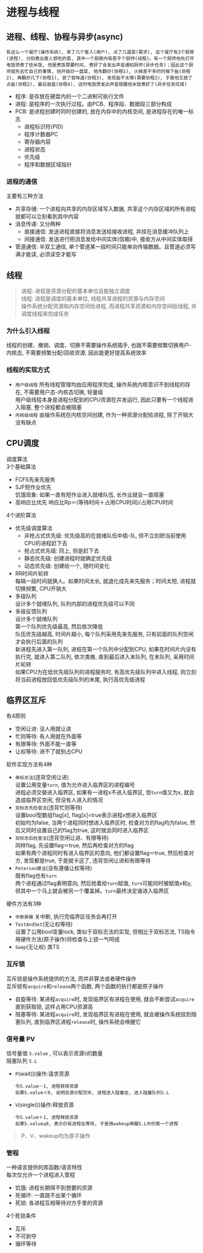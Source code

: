 # 进程与线程

## 进程、线程、协程与异步(async)

```example
有这么一个餐厅(操作系统), 来了几个客人(用户), 点了几道菜(需求), 这个餐厅有3个厨房(进程), 分别煮出客人想吃的菜, 其中一个厨房内有若干个厨师(线程)。有一个厨师他先打开电饭煲煮了些米饭, 但是煮饭需要时间, 煮好了会发出声音通知厨师(异步任务)；因此这个厨师就先去忙自己的事情, 他开始炒一盘菜, 他先翻炒(协程1), 火候差不多的时候下盐(协程2), 再翻炒几下(协程1), 尝了尝味道(协程3), 发现盐不太够(需要协程2), 于是他又放了点盐(协程2), 最后装盘(协程4), 这时电饭煲发出声音提醒他米饭煮好了(异步任务完成)
```

- 程序: 是存放在硬盘内的一个二进制可执行文件
- 进程: 是程序的一次执行过程。由PCB、程序段、数据段三部分构成
- PCB: 是进程创建时同时创建的, 放在内存中的内核空间, 是进程存在的唯一标志
  - 进程标识符(PID)
  - 程序计数器PC
  - 寄存器内容
  - 进程状态
  - 优先级
  - 程序和数据区域指针

### 进程的通信

主要有三种方法

- 共享存储: 一个进程向共享的内存区域写入数据, 共享这个内存区域的所有进程就都可以立刻看到其中内容
- 消息传递: 又分两种
  - 直接通信: 发送进程直接将消息发送给接收进程, 并挂在消息缓冲队列上
  - 间接通信: 发送进行把消息发给中间实体(信箱)中, 接收方从中间实体取得
- 管道通信: 半双工通信, 单个管道某一段时间只能单向传输数据。且管道必须写满才能读, 必须读空才能写

## 线程

>进程: 进程是资源分配的基本单位且能独立调度  
>线程: 进程是调度的基本单位, 线程共享进程的资源与内存空间  
>操作系统分配资源和内存空间给进程, 而进程共享资源和内存空间给线程, 并调度线程来完成任务

### 为什么引入线程

线程的创建、撤销、调度、切换不需要操作系统插手, 也就不需要频繁切换用户-内核态, 不需要频繁分配/回收资源, 因此能更好提高系统效率

### 线程的实现方式

- `用户级线程` 所有线程管理均由应用程序完成, 操作系统内核意识不到线程的存在, 不需要用户态-内核态切换, 轻量级  
用户级线程本身是进程分配到的CPU资源在并发运行, 因此只要有一个线程进入阻塞, 整个进程都会被阻塞
- `内核级线程`
由操作系统在内核空间创建, 作为一种资源分配给进程, 除了开销大没有缺点

## CPU调度

调度算法  
3个基础算法


- FCFS先来先服务
- SJF短作业优先  
  饥饿现象: 如果一直有短作业进入就绪队伍, 长作业就会一直阻塞
- 高响应比优先
  响应比Rp＝(等待时间＋占用CPU时间)/占用CPU时间

4个进阶算法

- 优先级调度算法  
  - 非抢占式优先级: 优先级高的在就绪队伍中插-队, 但不立刻把当前使用CPU的进程赶下去  
  - 抢占式优先级: 同上, 但是赶下去  
  - 静态优先级: 创建进程时就确定优先级  
  - 动态优先级: 创建给一个, 随时间变化
- RR时间片轮转  
  每隔一段时间就换人。如果时间太长, 就退化成先来先服务；时间太短, 进程就切换频繁, CPU开销大
- 多级队列  
  设计多个就绪队列, 队列内部的进程优先级可以不同
- 多级反馈队列  
  设计多个就绪队列  
  第一个队列优先级最高, 然后依次降低  
  队伍优先级越高, 时间片越小, 每个队列采用先来先服务, 只有前面的队列空闲才会执行后面的队列  
  新进程先进入第一队列, 进程在第一个队列中分配到CPU, 如果在时间片内没有执行完, 就进入第二队列, 依次类推, 直到最后进入末队列, 在末队列, 采用时间片轮转  
  如果CPU为在低优先级队列的进程服务时, 有高优先级队列中进入线程, 则立刻将当前进程放回低优先级队列的末尾, 执行高优先级进程

## 临界区互斥
有4原则

- 空闲让进: 没人用就让进
- 忙则等待: 有人用就在外面等
- 有限等待: 外面不能一直等
- 让权等待: 进不了就别占CPU

软件实现方法有4种

- `单标志法`(违背空闲让进)  
  设置公用变量`turn`, 值为允许进入临界区的进程编号  
  进程必须交替进入临界区, 如果有一进程x不进入临界区, 但`turn`值又为x, 就会造成临界区空闲, 但没有人进入的情况  
- `双标志先检查法`(违背忙则等待)  
  设置bool型数组flag[x], flag[x]=true表示进程x想进入临界区  
  初始均为false, 当两个进程同时想进入临界区时, 检查对方的flag均为false, 然后又同时设置自己的flag为true, 这时就会同时进入临界区  
- `双标志后检查法`(违背空闲让进、有限等待)  
  同样flag, 先设置flag＝true, 然后再检查对方的flag  
  如果有两个进程同时有进入临界区的意向, 他们都设置flag＝true, 然后检查对方, 发现都是true, 于是就卡这了, 违背空闲让进和有限等待  
- `Peterson算法`(没有遵循让权等待)  
  既有flag也有`turn`  
  两个进程通过flag表明意向, 然后抢着给`turn`赋值, `turn`可能同时被赋值x和y, 但其中一个马上就会被另一个覆盖掉。`turn`最终决定谁进入临界区  

硬件方法有3种

- `中断屏蔽`
  关中断, 执行完临界区任务会再打开  
- `TestAndSet`(无让权等待)  
  设置了公用bool变量lock, 类似于双标志法的实现, 但相比于双标志法, TS指令用硬件方法(原子操作)将检查与上锁一气呵成  
- `Swap`(无让权) 类TS


### 互斥锁
互斥锁是操作系统提供的方法, 而并非算法或者硬件操作  
互斥锁有`acquire`和`release`两个函数, 两个函数的执行都是原子操作  
- 自旋等待: 某进程`acquire`时, 发现临界区有进程在使用, 就会不断尝试`acquire`直到获取锁, 这样占用CPU资源高
- 阻塞等待: 某进程`acquire`时, 发现临界区有进程在使用, 就会被操作系统挂到阻塞队列, 直到临界区进程`release`时, 操作系统会唤醒它

### 信号量 PV
信号量值 `S.value` , 可以表示资源`S`的数量  
阻塞队列 `S.L ` 
- `P`(wait())操作:请求资源
  ```
  令S.value－1, 进程获得资源
  如果S.value＜0, 说明资源分配完毕, 进程进入阻塞态, 进入阻塞队列S.L
  ```
- `V`(single())操作:释放资源
  ```
  令S.value＋1, 进程释放资源
  如果S.value≤0, 表示仍有进程在等待, 于是用wakeup唤醒S.L中的第一个进程
  ```

> P、V、wakeup均为原子操作  

### 管程

一种语言提供的库函数/语言特性  
每次仅允许一个进程进入管程  

- 饥饿: 进程长期得不到想要的资源
- 死循环: 一直跳不出某个循环
- 死锁: 各进程互相等待对方手里的资源

4个死锁条件

- 互斥
- 不可剥夺
- 循环等待

